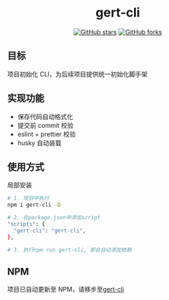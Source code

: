 <br />
<h1 align="center">gert-cli</h1>
<p align="center">
<a href="https://github.com/gaierte/gert-cli/stargazers"><img alt="GitHub stars" src="https://img.shields.io/github/stars/gaierte/gert-cli"></a>
<a href="https://github.com/gaierte/gert-cli/network"><img alt="GitHub forks" src="https://img.shields.io/github/forks/gaierte/gert-cli"></a>
</p>

## 目标

项目初始化 CLI，为后续项目提供统一初始化脚手架

## 实现功能

- 保存代码自动格式化
- 提交前 commit 校验
- eslint + prettier 校验
- husky 自动装载

## 使用方式

局部安装

```BASH
# 1. 项目中执行
npm i gert-cli -D

# 2. 在package.json中添加script
"scripts": {
  "gert-cli": "gert-cli",
},

# 3. 执行npm run gert-cli, 即会自动添加依赖
```

## NPM

项目已自动更新至 NPM，请移步至[gert-cli](https://www.npmjs.com/package/gert-cli)
